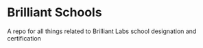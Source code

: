 # Brilliant Schools
A repo for all things related to Brilliant Labs school designation and certification
